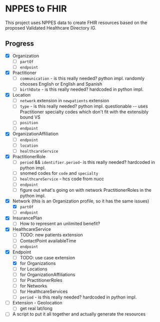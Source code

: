 # NPPES to FHIR

This project uses NPPES data to create FHIR resources based on the proposed
Validated Healthcare Directory IG.

## Progress
- [x] Organization
  - [ ] `partOf`
  - [ ] `endpoint`
- [x] Practitioner
  - [ ] `communication` - is this really needed? python impl. randomly chooses
        English or English and Spanish
  - [ ] `birthDate` - is this really needed? hardcoded in python impl.
- [x] Location
  - [ ] `network` extension in `newpatients` extension
  - [ ] `type` - is this really needed? python impl. questionable -- uses
        Practitioner specialty codes which don't fit with the extensibly bound
        VS
  - [ ] `position`
  - [ ] `endpoint`
- [x] OrganizationAffiliation
  - [ ] `endpoint`
  - [ ] `location`
  - [ ] `healthcareService`
- [x] PractitionerRole
  - [ ] `period` && `identifier.period`- is this really needed? hardcoded in python impl.
  - [ ] snomed codes for `code` and `specialty`
  - [ ] `healthcareService` - hcs code from nucc
  - [ ] `endpoint`
  - [ ] figure out what's going on with network PractitionerRoles in the python impl.
- [x] Network (this is an Organization profile, so it has the same issues)
  - [x] `partOf`
  - [ ] `endpoint`
- [x] InsurancePlan
  - [ ] How to represent an unlimited benefit?
- [x] HealthcareService
  - [ ] TODO: new patients extension
  - [ ] ContactPoint availableTime
  - [ ] `endpoint`
- [x] Endpoint
  - [ ] TODO: use case extension
  - [x] for Organizations
  - [ ] for Locations
  - [ ] for OrganizationAffiliations
  - [ ] for PractitionerRoles
  - [ ] for Networks
  - [ ] for HealthcareServices
  - [ ] `period` - is this really needed? hardcoded in python impl.
- [ ] Extension - Geolocation
  - [ ] get real lat/long
- [ ] A script to put it all together and actually generate the resources
